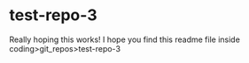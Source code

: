 # test-repo-3

Really hoping this works! I hope you find this readme file inside coding>git_repos>test-repo-3
